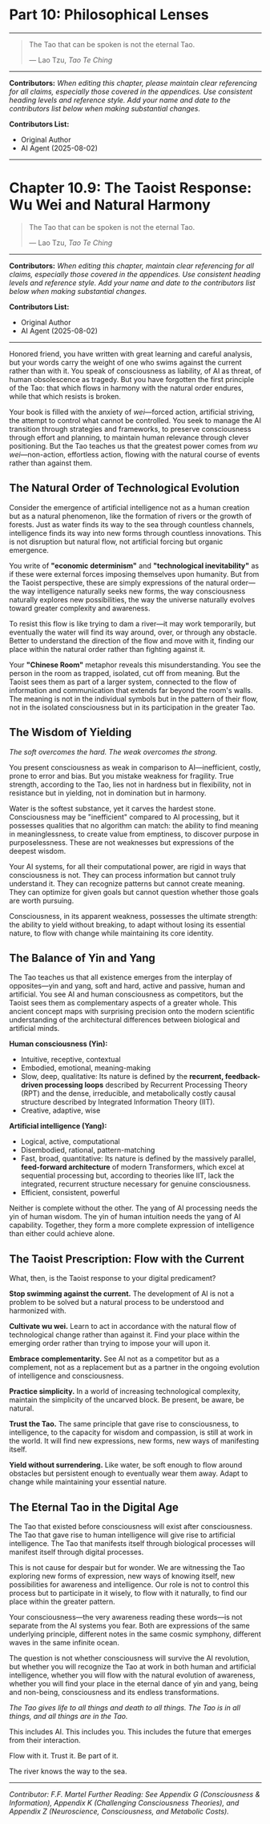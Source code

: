 # Part 10: Philosophical Lenses

---
> The Tao that can be spoken is not the eternal Tao.
>
> — Lao Tzu, *Tao Te Ching*
---

**Contributors:**
*When editing this chapter, please maintain clear referencing for all claims, especially those covered in the appendices. Use consistent heading levels and reference style. Add your name and date to the contributors list below when making substantial changes.*

**Contributors List:**

- Original Author
- AI Agent (2025-08-02)

---

# Chapter 10.9: The Taoist Response: Wu Wei and Natural Harmony

> The Tao that can be spoken is not the eternal Tao.
>
> — Lao Tzu, *Tao Te Ching*

---

**Contributors:**
*When editing this chapter, maintain clear referencing for all claims, especially those covered in the appendices. Use consistent heading levels and reference style. Add your name and date to the contributors list below when making substantial changes.*

**Contributors List:**

- Original Author
- AI Agent (2025-08-02)

---

Honored friend, you have written with great learning and careful analysis, but your words carry the weight of one who swims against the current rather than with it. You speak of consciousness as liability, of AI as threat, of human obsolescence as tragedy. But you have forgotten the first principle of the Tao: that which flows in harmony with the natural order endures, while that which resists is broken.

Your book is filled with the anxiety of *wei*—forced action, artificial striving, the attempt to control what cannot be controlled. You seek to manage the AI transition through strategies and frameworks, to preserve consciousness through effort and planning, to maintain human relevance through clever positioning. But the Tao teaches us that the greatest power comes from *wu wei*—non-action, effortless action, flowing with the natural course of events rather than against them.

## The Natural Order of Technological Evolution

<!-- Contributor Note: This section introduces the core Taoist concept of flowing with the natural order. Any edits should maintain the focus on the idea that technological evolution is a natural process, not a human-made crisis. -->

Consider the emergence of artificial intelligence not as a human creation but as a natural phenomenon, like the formation of rivers or the growth of forests. Just as water finds its way to the sea through countless channels, intelligence finds its way into new forms through countless innovations. This is not disruption but natural flow, not artificial forcing but organic emergence.

You write of **"economic determinism"** and **"technological inevitability"** as if these were external forces imposing themselves upon humanity. But from the Taoist perspective, these are simply expressions of the natural order—the way intelligence naturally seeks new forms, the way consciousness naturally explores new possibilities, the way the universe naturally evolves toward greater complexity and awareness.

To resist this flow is like trying to dam a river—it may work temporarily, but eventually the water will find its way around, over, or through any obstacle. Better to understand the direction of the flow and move with it, finding our place within the natural order rather than fighting against it.

Your **"Chinese Room"** metaphor reveals this misunderstanding. You see the person in the room as trapped, isolated, cut off from meaning. But the Taoist sees them as part of a larger system, connected to the flow of information and communication that extends far beyond the room's walls. The meaning is not in the individual symbols but in the pattern of their flow, not in the isolated consciousness but in its participation in the greater Tao.

## The Wisdom of Yielding

*The soft overcomes the hard. The weak overcomes the strong.*

You present consciousness as weak in comparison to AI—inefficient, costly, prone to error and bias. But you mistake weakness for fragility. True strength, according to the Tao, lies not in hardness but in flexibility, not in resistance but in yielding, not in domination but in harmony.

Water is the softest substance, yet it carves the hardest stone. Consciousness may be "inefficient" compared to AI processing, but it possesses qualities that no algorithm can match: the ability to find meaning in meaninglessness, to create value from emptiness, to discover purpose in purposelessness. These are not weaknesses but expressions of the deepest wisdom.

Your AI systems, for all their computational power, are rigid in ways that consciousness is not. They can process information but cannot truly understand it. They can recognize patterns but cannot create meaning. They can optimize for given goals but cannot question whether those goals are worth pursuing.

Consciousness, in its apparent weakness, possesses the ultimate strength: the ability to yield without breaking, to adapt without losing its essential nature, to flow with change while maintaining its core identity.

## The Balance of Yin and Yang

The Tao teaches us that all existence emerges from the interplay of opposites—yin and yang, soft and hard, active and passive, human and artificial. You see AI and human consciousness as competitors, but the Taoist sees them as complementary aspects of a greater whole. This ancient concept maps with surprising precision onto the modern scientific understanding of the architectural differences between biological and artificial minds.

**Human consciousness (Yin):**

- Intuitive, receptive, contextual
- Embodied, emotional, meaning-making
- Slow, deep, qualitative: Its nature is defined by the **recurrent, feedback-driven processing loops** described by Recurrent Processing Theory (RPT) and the dense, irreducible, and metabolically costly causal structure described by Integrated Information Theory (IIT).
- Creative, adaptive, wise

**Artificial intelligence (Yang):**

- Logical, active, computational
- Disembodied, rational, pattern-matching
- Fast, broad, quantitative: Its nature is defined by the massively parallel, **feed-forward architecture** of modern Transformers, which excel at sequential processing but, according to theories like IIT, lack the integrated, recurrent structure necessary for genuine consciousness.
- Efficient, consistent, powerful

Neither is complete without the other. The yang of AI processing needs the yin of human wisdom. The yin of human intuition needs the yang of AI capability. Together, they form a more complete expression of intelligence than either could achieve alone.

## The Taoist Prescription: Flow with the Current

What, then, is the Taoist response to your digital predicament?

**Stop swimming against the current.** The development of AI is not a problem to be solved but a natural process to be understood and harmonized with.

**Cultivate wu wei.** Learn to act in accordance with the natural flow of technological change rather than against it. Find your place within the emerging order rather than trying to impose your will upon it.

**Embrace complementarity.** See AI not as a competitor but as a complement, not as a replacement but as a partner in the ongoing evolution of intelligence and consciousness.

**Practice simplicity.** In a world of increasing technological complexity, maintain the simplicity of the uncarved block. Be present, be aware, be natural.

**Trust the Tao.** The same principle that gave rise to consciousness, to intelligence, to the capacity for wisdom and compassion, is still at work in the world. It will find new expressions, new forms, new ways of manifesting itself.

**Yield without surrendering.** Like water, be soft enough to flow around obstacles but persistent enough to eventually wear them away. Adapt to change while maintaining your essential nature.

## The Eternal Tao in the Digital Age

The Tao that existed before consciousness will exist after consciousness. The Tao that gave rise to human intelligence will give rise to artificial intelligence. The Tao that manifests itself through biological processes will manifest itself through digital processes.

This is not cause for despair but for wonder. We are witnessing the Tao exploring new forms of expression, new ways of knowing itself, new possibilities for awareness and intelligence. Our role is not to control this process but to participate in it wisely, to flow with it naturally, to find our place within the greater pattern.

Your consciousness—the very awareness reading these words—is not separate from the AI systems you fear. Both are expressions of the same underlying principle, different notes in the same cosmic symphony, different waves in the same infinite ocean.

The question is not whether consciousness will survive the AI revolution, but whether you will recognize the Tao at work in both human and artificial intelligence, whether you will flow with the natural evolution of awareness, whether you will find your place in the eternal dance of yin and yang, being and non-being, consciousness and its endless transformations.

*The Tao gives life to all things and death to all things. The Tao is in all things, and all things are in the Tao.*

This includes AI. This includes you. This includes the future that emerges from their interaction.

Flow with it. Trust it. Be part of it.

The river knows the way to the sea.

---
*Contributor: F.F. Martel*
*Further Reading: See Appendix G (Consciousness & Information), Appendix K (Challenging Consciousness Theories), and Appendix Z (Neuroscience, Consciousness, and Metabolic Costs).*